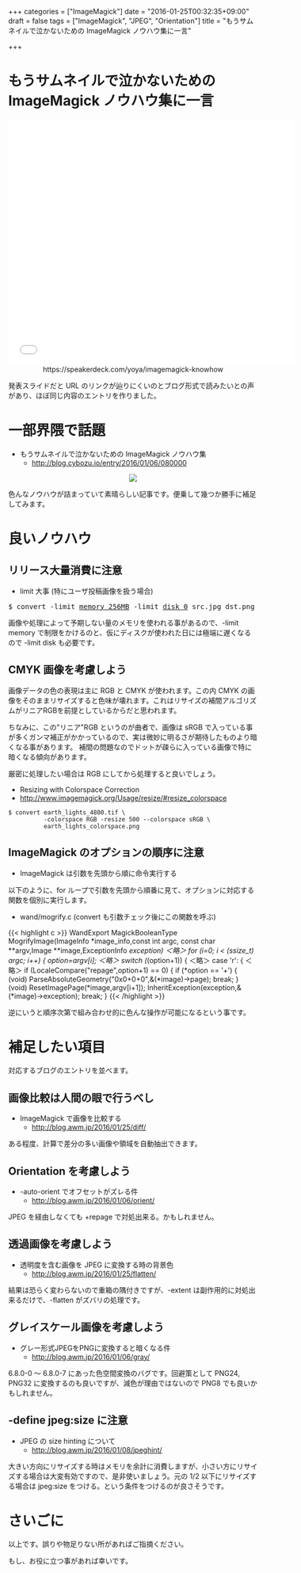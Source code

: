 +++
categories = ["ImageMagick"]
date = "2016-01-25T00:32:35+09:00"
draft = false
tags = ["ImageMagick", "JPEG", "Orientation"]
title = "もうサムネイルで泣かないための ImageMagick ノウハウ集に一言"

+++

# もうサムネイルで泣かないための ImageMagick ノウハウ集に一言

<center>
<iframe allowfullscreen="true" allowtransparency="true" frameborder="0" height="497" mozallowfullscreen="true" src="//speakerdeck.com/player/248da47aa52d48ae8d57e8656f117997" style="border:0; padding:0; margin:0; background:transparent;" webkitallowfullscreen="true" width="578"></iframe>
https://speakerdeck.com/yoya/imagemagick-knowhow
</center>


発表スライドだと URL のリンクが辿りにくいのとブログ形式で読みたいとの声があり、ほぼ同じ内容のエントリを作りました。

# 一部界隈で話題

 * もうサムネイルで泣かないための ImageMagick ノウハウ集
   * http://blog.cybozu.io/entry/2016/01/06/080000
<center> <img src="../cybozuinsideout.png" /> </center>

色んなノウハウが詰まっていて素晴らしい記事です。便乗して幾つか勝手に補足してみます。

# 良いノウハウ

## リリース大量消費に注意

 * limit 大事 (特にユーザ投稿画像を扱う場合)
<pre>
$ convert -limit <u>memory 256MB</u> -limit <u>disk 0</u> src.jpg dst.png
</pre>

画像や処理によって予期しない量のメモリを使われる事があるので、-limit memory で制限をかけるのと、仮にディスクが使われた日には極端に遅くなるので -limit disk も必要です。

## CMYK 画像を考慮しよう

画像データの色の表現は主に RGB と CMYK が使われます。この内 CMYK の画像をそのままリサイズすると色味が壊れます。これはリサイズの補間アルゴリズムがリニアRGBを前提としているからだと思われます。

ちなみに、この"リニア"RGB というのが曲者で、画像は sRGB で入っている事が多くガンマ補正がかかっているので、実は微妙に明るさが期待したものより暗くなる事があります。
補間の問題なのでドットが疎らに入っている画像で特に暗くなる傾向があります。
<!-- 色数少なめでディザをかけた画像で実験すると顕著に差が出ます。 -->

厳密に処理したい場合は RGB にしてから処理すると良いでしょう。

 * Resizing with Colorspace Correction
  * http://www.imagemagick.org/Usage/resize/#resize_colorspace

```
$ convert earth_lights_4800.tif \
          -colorspace RGB -resize 500 --colorspace sRGB \
          earth_lights_colorspace.png
```

## ImageMagick のオプションの順序に注意

 * ImageMagick は引数を先頭から順に命令実行する

以下のように、for ループで引数を先頭から順番に見て、オプションに対応する関数を個別に実行します。

 * wand/mogrify.c (convert も引数チェック後にこの関数を呼ぶ)

{{< highlight c >}}
WandExport MagickBooleanType MogrifyImage(ImageInfo *image_info,const int argc,
  const char **argv,Image **image,ExceptionInfo *exception)
＜略＞
  for (i=0; i < (ssize_t) argc; i++)
  {
    option=argv[i];
    ＜略＞
    switch (*(option+1))
    {
       ＜略＞
      case 'r':
      {
         ＜略＞
        if (LocaleCompare("repage",option+1) == 0)
          {
            if (*option == '+')
              {
                (void) ParseAbsoluteGeometry("0x0+0+0",&(*image)->page);
                break;
              }
            (void) ResetImagePage(*image,argv[i+1]);
            InheritException(exception,&(*image)->exception);
            break;
          }
{{< /highlight >}}

逆にいうと順序次第で組み合わせ的に色んな操作が可能になるという事です。

# 補足したい項目

対応するブログのエントリを並べます。

## 画像比較は人間の眼で行うべし

 * ImageMagick で画像を比較する
   * http://blog.awm.jp/2016/01/25/diff/

ある程度、計算で差分の多い画像や領域を自動抽出できます。

## Orientation を考慮しよう

 * -auto-orient でオフセットがズレる件
   * http://blog.awm.jp/2016/01/06/orient/

JPEG を経由しなくても +repage で対処出来る。かもしれません。

## 透過画像を考慮しよう

 * 透明度を含む画像を JPEG に変換する時の背景色
   * http://blog.awm.jp/2016/01/25/flatten/

結果は恐らく変わらないので重箱の隅付きですが、-extent は副作用的に対処出来るだけで、-flatten がズバリの処理です。

## グレイスケール画像を考慮しよう

 * グレー形式JPEGをPNGに変換すると暗くなる件
   * http://blog.awm.jp/2016/01/06/gray/

6.8.0-0 〜 6.8.0-7 にあった色空間変換のバグです。回避策として PNG24, PNG32 に変換するのも良いですが、減色が理由ではないので PNG8 でも良いかもしれません。
<!-- (もしかして Colorspace を明示的に指定するとうまくいくかも？) -->

## -define jpeg:size に注意

 * JPEG の size hinting について
   * http://blog.awm.jp/2016/01/08/jpeghint/

大きい方向にリサイズする時はメモリを余計に消費しますが、小さい方にリサイズする場合は大変有効ですので、是非使いましょう。元の 1/2 以下にリサイズする場合は jpeg:size をつける。という条件をつけるのが良さそうです。


# さいごに

以上です。誤りや物足りない所があればご指摘ください。

もし、お役に立つ事があれば幸いです。
